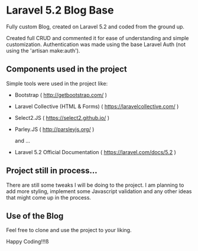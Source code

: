 # Laravel 5.2 Blog Base

Fully custom Blog, created on Laravel 5.2 and coded from the ground up.

Created full CRUD and commented it for ease of understanding and simple customization. Authentication was made using the base Laravel Auth (not using the 'artisan make:auth').

## Components used in the project

Simple tools were used in the project like:

- Bootstrap ( http://getbootstrap.com/ )
- Laravel Collective (HTML & Forms) ( https://laravelcollective.com/ )
- Select2.JS ( https://select2.github.io/ )
- Parley.JS ( http://parsleyjs.org/ )

    and ...

- Laravel 5.2 Official Documentation ( https://laravel.com/docs/5.2 )

## Project still in process...

There are still some tweaks I will be doing to the project. I am planning to add more styling, implement some Javascript validation and any other ideas that might come up in the process.


## Use of the Blog

Feel free to clone and use the project to your liking.

Happy Coding!!!ß
